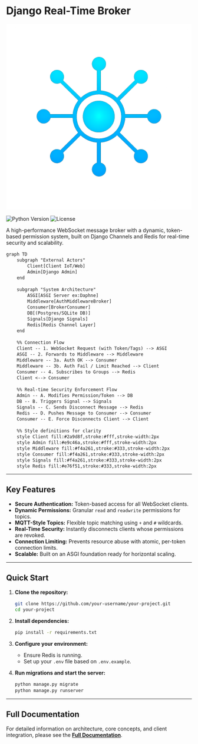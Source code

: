 # Django Real-Time Broker
![logo](img/logo.png)
<!-- Badges for style points: e.g., Python version, license -->
![Python Version](https://img.shields.io/badge/python-3.10+-blue.svg)
![License](https://img.shields.io/badge/license-MIT-green.svg)

A high-performance WebSocket message broker with a dynamic, token-based permission system, built on Django Channels and Redis for real-time security and scalability.
```mermaid
graph TD
    subgraph "External Actors"
        Client[Client IoT/Web]
        Admin[Django Admin]
    end

    subgraph "System Architecture"
        ASGI[ASGI Server ex:Daphne]
        Middleware[AuthMiddlewareBroker]
        Consumer[BrokerConsumer]
        DB[(Postgres/SQLite DB)]
        Signals[Django Signals]
        Redis[Redis Channel Layer]
    end

    %% Connection Flow
    Client -- 1. WebSocket Request (with Token/Tags) --> ASGI
    ASGI -- 2. Forwards to Middleware --> Middleware
    Middleware -- 3a. Auth OK --> Consumer
    Middleware -- 3b. Auth Fail / Limit Reached --> Client
    Consumer -- 4. Subscribes to Groups --> Redis
    Client <--> Consumer

    %% Real-time Security Enforcement Flow
    Admin -- A. Modifies Permission/Token --> DB
    DB -- B. Triggers Signal --> Signals
    Signals -- C. Sends Disconnect Message --> Redis
    Redis -- D. Pushes Message to Consumer --> Consumer
    Consumer -- E. Force Disconnects Client --> Client

    %% Style definitions for clarity
    style Client fill:#2a9d8f,stroke:#fff,stroke-width:2px
    style Admin fill:#e9c46a,stroke:#fff,stroke-width:2px
    style Middleware fill:#f4a261,stroke:#333,stroke-width:2px
    style Consumer fill:#f4a261,stroke:#333,stroke-width:2px
    style Signals fill:#f4a261,stroke:#333,stroke-width:2px
    style Redis fill:#e76f51,stroke:#333,stroke-width:2px

```
---

## Key Features

-   **Secure Authentication:** Token-based access for all WebSocket clients.
-   **Dynamic Permissions:** Granular `read` and `readwrite` permissions for topics.
-   **MQTT-Style Topics:** Flexible topic matching using `+` and `#` wildcards.
-   **Real-Time Security:** Instantly disconnects clients whose permissions are revoked.
-   **Connection Limiting:** Prevents resource abuse with atomic, per-token connection limits.
-   **Scalable:** Built on an ASGI foundation ready for horizontal scaling.

---

## Quick Start

1.  **Clone the repository:**
    ```bash
    git clone https://github.com/your-username/your-project.git
    cd your-project
    ```

2.  **Install dependencies:**
    ```bash
    pip install -r requirements.txt
    ```

3.  **Configure your environment:**
    *   Ensure Redis is running.
    *   Set up your `.env` file based on `.env.example`.

4.  **Run migrations and start the server:**
    ```bash
    python manage.py migrate
    python manage.py runserver
    ```

---

## Full Documentation

For detailed information on architecture, core concepts, and client integration, please see the [**Full Documentation**](./docs/1-introduction.md).
